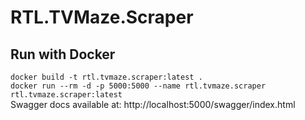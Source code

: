 # RTL.TVMaze.Scraper

## Run with Docker

`docker build -t rtl.tvmaze.scraper:latest .`  
`docker run --rm -d -p 5000:5000 --name rtl.tvmaze.scraper rtl.tvmaze.scraper:latest`  
Swagger docs available at: http://localhost:5000/swagger/index.html
